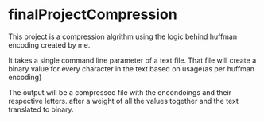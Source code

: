 # finalProjectCompression

This project is a compression algrithm using the logic behind huffman encoding created by me.

It takes a single command line parameter of a text file. That file will create a binary value for every character
in the text based on usage(as per huffman encoding)

The output will be a compressed file with the encondoings and their respective letters. after a weight of all
the values together and the text translated to binary.
